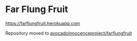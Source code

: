 # Far Flung Fruit

https://farflungfruit.herokuapp.com

Repository moved to [avocadoinnocenceproject/farflungfruit](https://www.github.com/avocadoinnocenceproject/farflungfruit)
